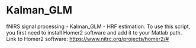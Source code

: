 # Kalman_GLM
fNIRS signal processing - Kalman_GLM - HRF estimation.
To use this script, you first need to install Homer2 software and add it to your Matlab path.
Link to Homer2 software: https://www.nitrc.org/projects/homer2/#
